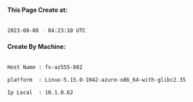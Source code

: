 
   
#### This Page Create at:

```bash

2023-08-08 - 04:23:10 UTC

```

#### Create By Machine:

```bash

Host Name : fv-az555-882

platform  : Linux-5.15.0-1042-azure-x86_64-with-glibc2.35

Ip Local  : 10.1.0.62

```

